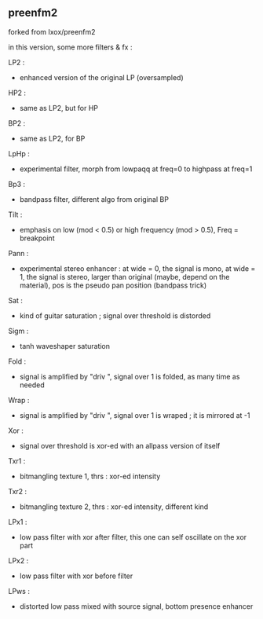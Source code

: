 ## preenfm2

forked from Ixox/preenfm2

in this version, some more filters & fx :

LP2  :
- enhanced version of the original LP (oversampled)

HP2  :
- same as LP2, but for HP

BP2  :
- same as LP2, for BP

LpHp :
- experimental filter, morph from lowpaqq at freq=0 to highpass at freq=1

Bp3  :
- bandpass filter, different algo from original BP

Tilt :
- emphasis on low (mod < 0.5) or high frequency (mod > 0.5), Freq = breakpoint

Pann :
- experimental stereo enhancer : at wide = 0, the signal is mono, at wide = 1, the signal is stereo, larger than original (maybe, depend on the material), pos is the pseudo pan position (bandpass trick) 

Sat  :
- kind of guitar saturation ; signal over threshold is distorded

Sigm :
- tanh waveshaper saturation

Fold :
- signal is amplified by "driv ", signal over 1 is folded, as many time as needed

Wrap :
- signal is amplified by "driv ", signal over 1 is wraped ; it is mirrored at -1

Xor  :
- signal over threshold is xor-ed with an allpass version of itself

Txr1 :
- bitmangling texture 1, thrs : xor-ed intensity

Txr2 :
- bitmangling texture 2, thrs : xor-ed intensity, different kind

LPx1 :
- low pass filter with xor after filter, this one can self oscillate on the xor part

LPx2 :
- low pass filter with xor before filter

LPws :
- distorted low pass mixed with source signal, bottom presence enhancer

